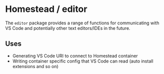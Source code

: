 # Homestead / editor
The `editor` package provides a range of functions for communicating with VS Code and potentially other text editors/IDEs in the future.

## Uses
- Generating VS Code URI to connect to Homestead container
- Writing container specific config that VS Code can read (auto install extensions and so on)
